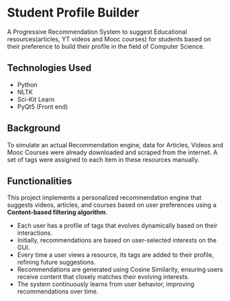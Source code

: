 # Student Profile Builder
A Progressive Recommendation System to suggest Educational resources(articles, YT videos and Mooc courses) for students based on their preference to build their profile in the field of Computer Science.

## Technologies Used
* Python
* NLTK
* Sci-Kit Learn
* PyQt5 (Front end)

## Background
To simulate an actual Recommendation engine, data for Articles, Videos and Mooc Courses were already downloaded and scraped from the internet. A set of tags were assigned to each item in these resources manually.

## Functionalities
This project implements a personalized recommendation engine that suggests videos, articles, and courses based on user preferences using a <strong>Content-based filtering algorithm</strong>.

* Each user has a profile of tags that evolves dynamically based on their interactions.
* Initially, recommendations are based on user-selected interests on the GUI.
* Every time a user views a resource, its tags are added to their profile, refining future suggestions.
* Recommendations are generated using Cosine Similarity, ensuring users receive content that closely matches their evolving interests.
* The system continuously learns from user behavior, improving recommendations over time.

